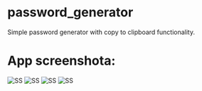# password_generator

Simple password generator with copy to clipboard functionality.
# App screenshota:
![SS](images/Screenshot_2021-12-25-15-42-24-402_com.example.password_generator.jpg)
![SS](images/Screenshot_2021-12-25-15-42-29-107_com.example.password_generator.jpg)
![SS](images/Screenshot_2021-12-25-15-42-39-297_com.example.password_generator.jpg)
![SS](images/Screenshot_2021-12-25-15-42-41-772_com.example.password_generator.jpg)
